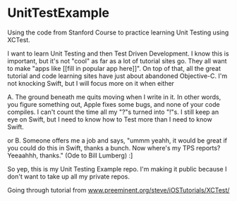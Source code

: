 # UnitTestExample
Using the code from Stanford Course to practice learning Unit Testing using XCTest.

I want to learn Unit Testing and then Test Driven Development. I know this is important, but it's not "cool" as far
as a lot of tutorial sites go. They all want to make "apps like [[fill in popular app here]]". On top of that, all the
great tutorial and code learning sites have just about abandoned Objective-C. I'm not knocking Swift, but I will
focus more on it when either 

A. The ground beneath me quits moving when I write in it. In other words, you figure
something out, Apple fixes some bugs, and none of your code compiles. I can't count the time all my "?"s turned into
"!"s. I still keep an eye on Swift, but I need to know how to Test more than I need to know Swift.

or
B. Someone offers me a job and says, "ummm yeahh, it would be great if you could do this in Swift, thanks a bunch. Now
where's my TPS reports? Yeeaahhh, thanks." (Ode to Bill Lumberg) :]

So yep, this is my Unit Testing Example repo. I'm making it public because I don't want to take up all my private 
repos.

Going through tutorial from www.preeminent.org/steve/iOSTutorials/XCTest/
